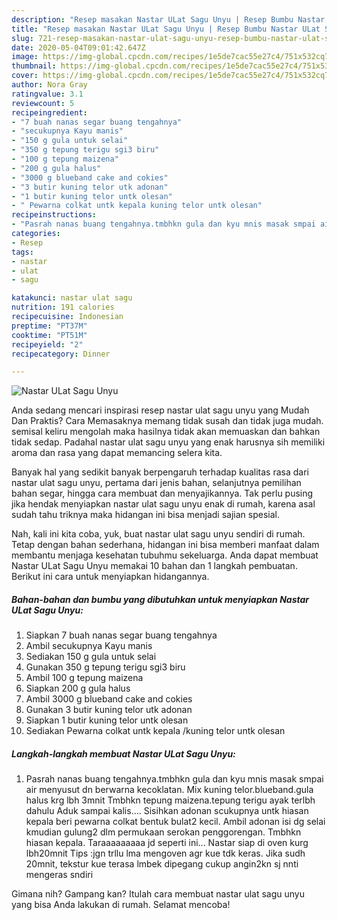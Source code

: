 ```yaml
---
description: "Resep masakan Nastar ULat Sagu Unyu | Resep Bumbu Nastar ULat Sagu Unyu Yang Bikin Ngiler"
title: "Resep masakan Nastar ULat Sagu Unyu | Resep Bumbu Nastar ULat Sagu Unyu Yang Bikin Ngiler"
slug: 721-resep-masakan-nastar-ulat-sagu-unyu-resep-bumbu-nastar-ulat-sagu-unyu-yang-bikin-ngiler
date: 2020-05-04T09:01:42.647Z
image: https://img-global.cpcdn.com/recipes/1e5de7cac55e27c4/751x532cq70/nastar-ulat-sagu-unyu-foto-resep-utama.jpg
thumbnail: https://img-global.cpcdn.com/recipes/1e5de7cac55e27c4/751x532cq70/nastar-ulat-sagu-unyu-foto-resep-utama.jpg
cover: https://img-global.cpcdn.com/recipes/1e5de7cac55e27c4/751x532cq70/nastar-ulat-sagu-unyu-foto-resep-utama.jpg
author: Nora Gray
ratingvalue: 3.1
reviewcount: 5
recipeingredient:
- "7 buah nanas segar buang tengahnya"
- "secukupnya Kayu manis"
- "150 g gula untuk selai"
- "350 g tepung terigu sgi3 biru"
- "100 g tepung maizena"
- "200 g gula halus"
- "3000 g blueband cake and cokies"
- "3 butir kuning telor utk adonan"
- "1 butir kuning telor untk olesan"
- " Pewarna colkat untk kepala kuning telor untk olesan"
recipeinstructions:
- "Pasrah nanas buang tengahnya.tmbhkn gula dan kyu mnis masak smpai air menyusut dn berwarna kecoklatan. Mix kuning telor.blueband.gula halus krg lbh 3mnit Tmbhkn tepung maizena.tepung terigu ayak terlbh dahulu Aduk sampai kalis.... Sisihkan adonan scukupnya untk hiasan kepala beri pewarna colkat bentuk bulat2 kecil. Ambil adonan isi dg selai kmudian gulung2 dlm permukaan serokan penggorengan. Tmbhkn hiasan kepala. Taraaaaaaaaa jd seperti ini... Nastar siap di oven kurg lbh20mnit Tips :jgn trllu lma mengoven agr kue tdk keras. Jika sudh 20mnit, tekstur kue terasa lmbek dipegang cukup angin2kn sj nnti mengeras sndiri"
categories:
- Resep
tags:
- nastar
- ulat
- sagu

katakunci: nastar ulat sagu 
nutrition: 191 calories
recipecuisine: Indonesian
preptime: "PT37M"
cooktime: "PT51M"
recipeyield: "2"
recipecategory: Dinner

---
```



![Nastar ULat Sagu Unyu](https://img-global.cpcdn.com/recipes/1e5de7cac55e27c4/751x532cq70/nastar-ulat-sagu-unyu-foto-resep-utama.jpg)

Anda sedang mencari inspirasi resep nastar ulat sagu unyu yang Mudah Dan Praktis? Cara Memasaknya memang tidak susah dan tidak juga mudah. semisal keliru mengolah maka hasilnya tidak akan memuaskan dan bahkan tidak sedap. Padahal nastar ulat sagu unyu yang enak harusnya sih memiliki aroma dan rasa yang dapat memancing selera kita.

Banyak hal yang sedikit banyak berpengaruh terhadap kualitas rasa dari nastar ulat sagu unyu, pertama dari jenis bahan, selanjutnya pemilihan bahan segar, hingga cara membuat dan menyajikannya. Tak perlu pusing jika hendak menyiapkan nastar ulat sagu unyu enak di rumah, karena asal sudah tahu triknya maka hidangan ini bisa menjadi sajian spesial.




Nah, kali ini kita coba, yuk, buat nastar ulat sagu unyu sendiri di rumah. Tetap dengan bahan sederhana, hidangan ini bisa memberi manfaat dalam membantu menjaga kesehatan tubuhmu sekeluarga. Anda dapat membuat Nastar ULat Sagu Unyu memakai 10 bahan dan 1 langkah pembuatan. Berikut ini cara untuk menyiapkan hidangannya.

<!--inarticleads1-->

##### Bahan-bahan dan bumbu yang dibutuhkan untuk menyiapkan Nastar ULat Sagu Unyu:

1. Siapkan 7 buah nanas segar buang tengahnya
1. Ambil secukupnya Kayu manis
1. Sediakan 150 g gula untuk selai
1. Gunakan 350 g tepung terigu sgi3 biru
1. Ambil 100 g tepung maizena
1. Siapkan 200 g gula halus
1. Ambil 3000 g blueband cake and cokies
1. Gunakan 3 butir kuning telor utk adonan
1. Siapkan 1 butir kuning telor untk olesan
1. Sediakan  Pewarna colkat untk kepala /kuning telor untk olesan




<!--inarticleads2-->

##### Langkah-langkah membuat Nastar ULat Sagu Unyu:

1. Pasrah nanas buang tengahnya.tmbhkn gula dan kyu mnis masak smpai air menyusut dn berwarna kecoklatan. Mix kuning telor.blueband.gula halus krg lbh 3mnit Tmbhkn tepung maizena.tepung terigu ayak terlbh dahulu Aduk sampai kalis.... Sisihkan adonan scukupnya untk hiasan kepala beri pewarna colkat bentuk bulat2 kecil. Ambil adonan isi dg selai kmudian gulung2 dlm permukaan serokan penggorengan. Tmbhkn hiasan kepala. Taraaaaaaaaa jd seperti ini... Nastar siap di oven kurg lbh20mnit Tips :jgn trllu lma mengoven agr kue tdk keras. Jika sudh 20mnit, tekstur kue terasa lmbek dipegang cukup angin2kn sj nnti mengeras sndiri




Gimana nih? Gampang kan? Itulah cara membuat nastar ulat sagu unyu yang bisa Anda lakukan di rumah. Selamat mencoba!
